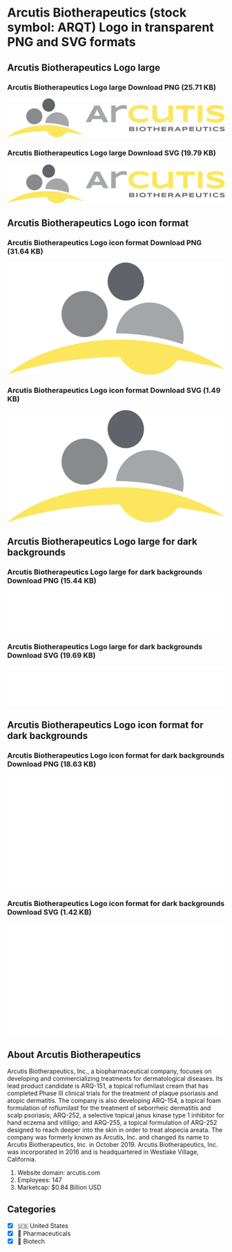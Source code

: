 # Arcutis Biotherapeutics (stock symbol: ARQT) Logo in transparent PNG and SVG formats

## Arcutis Biotherapeutics Logo large

### Arcutis Biotherapeutics Logo large Download PNG (25.71 KB)

![Arcutis Biotherapeutics Logo large Download PNG (25.71 KB)](/img/orig/ARQT_BIG-a5028e42.png)

### Arcutis Biotherapeutics Logo large Download SVG (19.79 KB)

![Arcutis Biotherapeutics Logo large Download SVG (19.79 KB)](/img/orig/ARQT_BIG-b72e40bb.svg)

## Arcutis Biotherapeutics Logo icon format

### Arcutis Biotherapeutics Logo icon format Download PNG (31.64 KB)

![Arcutis Biotherapeutics Logo icon format Download PNG (31.64 KB)](/img/orig/ARQT-3624c144.png)

### Arcutis Biotherapeutics Logo icon format Download SVG (1.49 KB)

![Arcutis Biotherapeutics Logo icon format Download SVG (1.49 KB)](/img/orig/ARQT-c6917c15.svg)

## Arcutis Biotherapeutics Logo large for dark backgrounds

### Arcutis Biotherapeutics Logo large for dark backgrounds Download PNG (15.44 KB)

![Arcutis Biotherapeutics Logo large for dark backgrounds Download PNG (15.44 KB)](/img/orig/ARQT_BIG.D-a18a1328.png)

### Arcutis Biotherapeutics Logo large for dark backgrounds Download SVG (19.69 KB)

![Arcutis Biotherapeutics Logo large for dark backgrounds Download SVG (19.69 KB)](/img/orig/ARQT_BIG.D-3e53679b.svg)

## Arcutis Biotherapeutics Logo icon format for dark backgrounds

### Arcutis Biotherapeutics Logo icon format for dark backgrounds Download PNG (18.63 KB)

![Arcutis Biotherapeutics Logo icon format for dark backgrounds Download PNG (18.63 KB)](/img/orig/ARQT.D-c7b7b7a6.png)

### Arcutis Biotherapeutics Logo icon format for dark backgrounds Download SVG (1.42 KB)

![Arcutis Biotherapeutics Logo icon format for dark backgrounds Download SVG (1.42 KB)](/img/orig/ARQT.D-0b45a910.svg)

## About Arcutis Biotherapeutics

Arcutis Biotherapeutics, Inc., a biopharmaceutical company, focuses on developing and commercializing treatments for dermatological diseases. Its lead product candidate is ARQ-151, a topical roflumilast cream that has completed Phase III clinical trials for the treatment of plaque psoriasis and atopic dermatitis. The company is also developing ARQ-154, a topical foam formulation of roflumilast for the treatment of seborrheic dermatitis and scalp psoriasis; ARQ-252, a selective topical janus kinase type 1 inhibitor for hand eczema and vitiligo; and ARQ-255, a topical formulation of ARQ-252 designed to reach deeper into the skin in order to treat alopecia areata. The company was formerly known as Arcutis, Inc. and changed its name to Arcutis Biotherapeutics, Inc. in October 2019. Arcutis Biotherapeutics, Inc. was incorporated in 2016 and is headquartered in Westlake Village, California.

1. Website domain: arcutis.com
2. Employees: 147
3. Marketcap: $0.84 Billion USD


## Categories
- [x] 🇺🇸 United States
- [x] 💊 Pharmaceuticals
- [x] 🧬 Biotech
